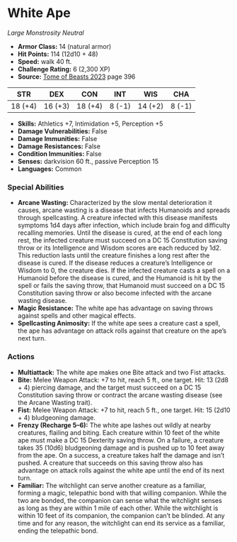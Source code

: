 # White Ape

*Large* *Monstrosity* *Neutral*

- **Armor Class:** 14 (natural armor)
- **Hit Points:** 114 (12d10 + 48)
- **Speed:** walk 40 ft.
- **Challenge Rating:** 6 (2,300 XP)
- **Source:** [Tome of Beasts 2023](https://koboldpress.com/kpstore/product/tome-of-beasts-1-2023-edition/) page 396

| STR | DEX | CON | INT | WIS | CHA |
| --- | --- | --- | --- | --- | --- |
| 18 (+4) | 16 (+3) | 18 (+4) | 8 (-1) | 14 (+2) | 8 (-1) |

- **Skills:** Athletics +7, Intimidation +5, Perception +5
- **Damage Vulnerabilities:** False
- **Damage Immunities:** False
- **Damage Resistances:** False
- **Condition Immunities:** False
- **Senses:** darkvision 60 ft., passive Perception 15
- **Languages:** Common

### Special Abilities

- **Arcane Wasting:** Characterized by the slow mental deterioration it causes, arcane wasting is a disease that infects Humanoids and spreads through spellcasting. A creature infected with this disease manifests symptoms 1d4 days after infection, which include brain fog and difficulty recalling memories. Until the disease is cured, at the end of each long rest, the infected creature must succeed on a DC 15 Constitution saving throw or its Intelligence and Wisdom scores are each reduced by 1d2. This reduction lasts until the creature finishes a long rest after the disease is cured. If the disease reduces a creature’s Intelligence or Wisdom to 0, the creature dies. If the infected creature casts a spell on a Humanoid before the disease is cured, and the Humanoid is hit by the spell or fails the saving throw, that Humanoid must succeed on a DC 15 Constitution saving throw or also become infected with the arcane wasting disease.
- **Magic Resistance:** The white ape has advantage on saving throws against spells and other magical effects.
- **Spellcasting Animosity:** If the white ape sees a creature cast a spell, the ape has advantage on attack rolls against that creature on the ape’s next turn.

### Actions

- **Multiattack:** The white ape makes one Bite attack and two Fist attacks.
- **Bite:** Melee Weapon Attack: +7 to hit, reach 5 ft., one target. Hit: 13 (2d8 + 4) piercing damage, and the target must succeed on a DC 15 Constitution saving throw or contract the arcane wasting disease (see the Arcane Wasting trait).
- **Fist:** Melee Weapon Attack: +7 to hit, reach 5 ft., one target. Hit: 15 (2d10 + 4) bludgeoning damage.
- **Frenzy (Recharge 5–6):** The white ape lashes out wildly at nearby creatures, flailing and biting. Each creature within 10 feet of the white ape must make a DC 15 Dexterity saving throw. On a failure, a creature takes 35 (10d6) bludgeoning damage and is pushed up to 10 feet away from the ape. On a success, a creature takes half the damage and isn’t pushed. A creature that succeeds on this saving throw also has advantage on attack rolls against the white ape until the end of its next turn.
- **Familiar:** The witchlight can serve another creature as a familiar, forming a magic, telepathic bond with that willing companion. While the two are bonded, the companion can sense what the witchlight senses as long as they are within 1 mile of each other. While the witchlight is within 10 feet of its companion, the companion can’t be blinded. At any time and for any reason, the witchlight can end its service as a familiar, ending the telepathic bond.
